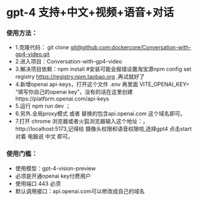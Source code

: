 
# gpt-4   支持+中文+视频+语音+对话



### 使用方法：

- 1.克隆代码： git clone [ git@github.com:dockercore/Conversation-with-gp4-video.git](https://github.com/dockercore/Conversation-with-gp4-video.git)
- 2.进入项目：Conversation-with-gp4-video
- 3.解决项目依赖：npm install  #安装可能会报错设置淘宝源npm config set registry https://registry.npm.taobao.org ,再试就好了
- 4.新增openai api-keys，打开这个文件 .env 再里面  VITE_OPENAI_KEY= “填写你自己的openai key”，没有的话在这里创建https://platform.openai.com/api-keys
- 5.运行 npm run dev ；
- 6.另外.全局proxy模式 或者 替换的包含api.openai.com 这个域名即可。
- 7.打开 chrome 浏览器或者火狐浏览器输入这个地址：，http://localhost:5173,记得给 摄像头权限和语音权限哈,选择gpt4 点击start 对着 电脑说 中文 即可。


### 使用门槛：
- 使用模型：gpt-4-vision-preview
- 必须是开通openai key付费用户
- 使用端口 443 必须
- 默认调用接口：api.openai.com可以修改成自己的域名
